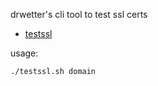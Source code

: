 drwetter's cli tool to test ssl certs

- [testssl](https://github.com/drwetter/testssl.sh)

usage:

```sh
./testssl.sh domain
```
